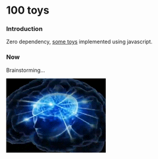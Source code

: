 # 100 toys

### Introduction
Zero dependency, [some toys](https://toryz-100.netlify.app) implemented using javascript.

### Now

Brainstorming...

![Brainstorming...](public/img/Brainstorming.gif)